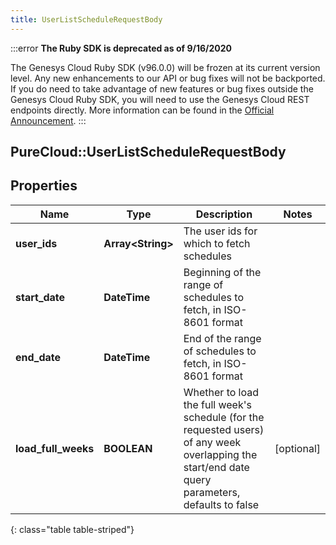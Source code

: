 ```yaml
---
title: UserListScheduleRequestBody
---
```


:::error
**The Ruby SDK is deprecated as of 9/16/2020**

The Genesys Cloud Ruby SDK (v96.0.0) will be frozen at its current version level. Any new enhancements to our API or bug fixes will not be backported. If you do need to take advantage of new features or bug fixes outside the Genesys Cloud Ruby SDK, you will need to use the Genesys Cloud REST endpoints directly. More information can be found in the [Official Announcement](https://developer.mypurecloud.com/forum/t/announcement-genesys-cloud-ruby-sdk-end-of-life/8850).
:::


## PureCloud::UserListScheduleRequestBody

## Properties

|Name | Type | Description | Notes|
|------------ | ------------- | ------------- | -------------|
| **user_ids** | **Array&lt;String&gt;** | The user ids for which to fetch schedules | |
| **start_date** | **DateTime** | Beginning of the range of schedules to fetch, in ISO-8601 format | |
| **end_date** | **DateTime** | End of the range of schedules to fetch, in ISO-8601 format | |
| **load_full_weeks** | **BOOLEAN** | Whether to load the full week&#39;s schedule (for the requested users) of any week overlapping the start/end date query parameters, defaults to false | [optional] |
{: class="table table-striped"}


